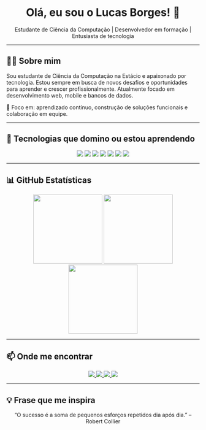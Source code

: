 <h1 align="center">Olá, eu sou o Lucas Borges! 👋</h1>

<p align="center">
  Estudante de Ciência da Computação | Desenvolvedor em formação | Entusiasta de tecnologia
</p>

---

## 👨‍💻 Sobre mim

Sou estudante de Ciência da Computação na Estácio e apaixonado por tecnologia. Estou sempre em busca de novos desafios e oportunidades para aprender e crescer profissionalmente. Atualmente focado em desenvolvimento web, mobile e bancos de dados.

🎯 Foco em: aprendizado contínuo, construção de soluções funcionais e colaboração em equipe.

---

## 🚀 Tecnologias que domino ou estou aprendendo

<div align="center">
  <img src="https://img.shields.io/badge/HTML5-E34F26?style=for-the-badge&logo=html5&logoColor=white" />
  <img src="https://img.shields.io/badge/CSS3-1572B6?style=for-the-badge&logo=css3&logoColor=white" />
  <img src="https://img.shields.io/badge/Java-ED8B00?style=for-the-badge&logo=java&logoColor=white" />
  <img src="https://img.shields.io/badge/Python-3776AB?style=for-the-badge&logo=python&logoColor=white" />
  <img src="https://img.shields.io/badge/PHP-777BB4?style=for-the-badge&logo=php&logoColor=white" />
  <img src="https://img.shields.io/badge/SQL-MySQL-4479A1?style=for-the-badge&logo=mysql&logoColor=white" />
  <img src="https://img.shields.io/badge/React_Native-20232A?style=for-the-badge&logo=react&logoColor=61DAFB" />
</div>

---

## 📊 GitHub Estatísticas

<div align="center">
  
  <img height="180em" src="https://github-readme-stats.vercel.app/api?username=lucasborges06&show_icons=true&theme=github_dark&include_all_commits=true&count_private=true&hide_border=true&rank_icon=github" />

  <img height="180em" src="https://github-readme-streak-stats.herokuapp.com/?user=lucasborges06&theme=github-dark&hide_border=true" />

  <img height="180em" src="https://github-readme-stats.vercel.app/api/top-langs/?username=lucasborges06&layout=compact&langs_count=6&theme=github_dark&hide_border=true" />

</div>



---

## 📫 Onde me encontrar

<div align="center">
  <a href="mailto:borgeslucas0000@gmail.com">
    <img src="https://img.shields.io/badge/Gmail-D14836?style=for-the-badge&logo=gmail&logoColor=white" />
  </a>
  <a href="https://www.linkedin.com/in/lucas-borges-7654b1247/" target="_blank">
    <img src="https://img.shields.io/badge/LinkedIn-0A66C2?style=for-the-badge&logo=linkedin&logoColor=white" />
  </a>
  <a href="https://www.instagram.com/lucasborgesfl2/" target="_blank">
    <img src="https://img.shields.io/badge/Instagram-E4405F?style=for-the-badge&logo=instagram&logoColor=white" />
  </a>
  <a href="https://discord.com/users/b4955" target="_blank">
    <img src="https://img.shields.io/badge/Discord-5865F2?style=for-the-badge&logo=discord&logoColor=white" />
  </a>
</div>

---

## 💡 Frase que me inspira

<p align="center">
  “O sucesso é a soma de pequenos esforços repetidos dia após dia.” – Robert Collier
</p>
